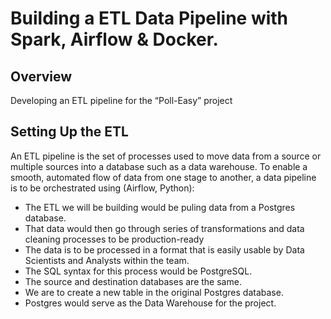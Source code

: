 # Building a ETL Data Pipeline with Spark, Airflow & Docker.

## Overview

Developing an ETL pipeline for the “Poll-Easy” project 

## Setting Up the ETL

An ETL pipeline is the set of processes used to move data from a source or multiple sources into a database such as a data warehouse. 
To enable a smooth, automated flow of data from one stage to another, a data pipeline is to be orchestrated using (Airflow, Python):

- The ETL we will be building would be puling data from a Postgres database. 
- That data would then go through series of transformations and data cleaning processes to be production-ready 
- The data is to be processed in a format that is easily usable by Data Scientists and Analysts within the team. 
- The SQL syntax for this process would be PostgreSQL. 
- The source and destination databases are the same.
- We are to create a new table in the original Postgres database. 
- Postgres would serve as the Data Warehouse for the project. 